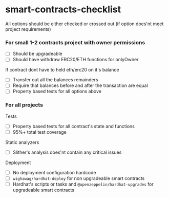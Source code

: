 # smart-contracts-checklist

All options should be either checked or crossed out (if option does'nt meet project requirements)

### For small 1-2 contracts project with owner permissions
- [ ] Should be upgradeable
- [ ] Should have withdraw ERC20/ETH functions for onlyOwner

If contract dont have to held eth/erc20 on it's balance
- [ ] Transfer out all the balances remainders
- [ ] Require that balances before and after the transaction are equal
- [ ] Property based tests for all options above

### For all projects

Tests
- [ ] Property based tests for all contract's state and functions
- [ ] 95%+ total test coverage

Static analyzers
- [ ] Slither's analysis does'nt contain any critical issues

Deployment
- [ ] No deployment configuration hardcode
- [ ] `wighawag/hardhat-deploy` for non upgradeable smart contracts
- [ ] Hardhat's scripts or tasks and `@openzeppelin/hardhat-upgrades` for upgradeable smart contracts
